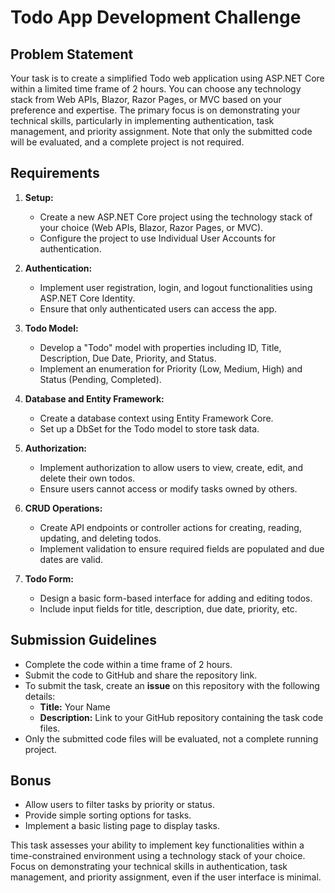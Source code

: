# Todo App Development Challenge

## Problem Statement

Your task is to create a simplified Todo web application using ASP.NET Core within a limited time frame of 2 hours. You can choose any technology stack from Web APIs, Blazor, Razor Pages, or MVC based on your preference and expertise. The primary focus is on demonstrating your technical skills, particularly in implementing authentication, task management, and priority assignment. Note that only the submitted code will be evaluated, and a complete project is not required.

## Requirements

1. **Setup:**
   - Create a new ASP.NET Core project using the technology stack of your choice (Web APIs, Blazor, Razor Pages, or MVC).
   - Configure the project to use Individual User Accounts for authentication.

2. **Authentication:**
   - Implement user registration, login, and logout functionalities using ASP.NET Core Identity.
   - Ensure that only authenticated users can access the app.

3. **Todo Model:**
   - Develop a "Todo" model with properties including ID, Title, Description, Due Date, Priority, and Status.
   - Implement an enumeration for Priority (Low, Medium, High) and Status (Pending, Completed).

4. **Database and Entity Framework:**
   - Create a database context using Entity Framework Core.
   - Set up a DbSet for the Todo model to store task data.

5. **Authorization:**
   - Implement authorization to allow users to view, create, edit, and delete their own todos.
   - Ensure users cannot access or modify tasks owned by others.

6. **CRUD Operations:**
   - Create API endpoints or controller actions for creating, reading, updating, and deleting todos.
   - Implement validation to ensure required fields are populated and due dates are valid.

7. **Todo Form:**
   - Design a basic form-based interface for adding and editing todos.
   - Include input fields for title, description, due date, priority, etc.

## Submission Guidelines

- Complete the code within a time frame of 2 hours.
- Submit the code to GitHub and share the repository link.
- To submit the task, create an **issue** on this repository with the following details:
  - **Title:** Your Name
  - **Description:** Link to your GitHub repository containing the task code files.
- Only the submitted code files will be evaluated, not a complete running project.

## Bonus

- Allow users to filter tasks by priority or status.
- Provide simple sorting options for tasks.
- Implement a basic listing page to display tasks.

This task assesses your ability to implement key functionalities within a time-constrained environment using a technology stack of your choice. Focus on demonstrating your technical skills in authentication, task management, and priority assignment, even if the user interface is minimal.
